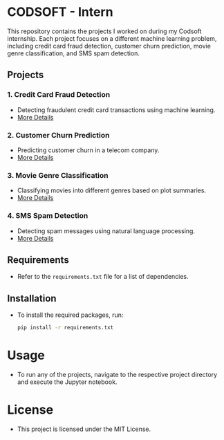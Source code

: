 # CODSOFT - Intern

This repository contains the projects I worked on during my Codsoft internship. Each project focuses on a different machine learning problem, including credit card fraud detection, customer churn prediction, movie genre classification, and SMS spam detection.

## Projects

### 1. Credit Card Fraud Detection
- Detecting fraudulent credit card transactions using machine learning.
- [More Details](Fraud_Detection/README.md)

### 2. Customer Churn Prediction
- Predicting customer churn in a telecom company.
- [More Details](Churn_Prediction/README.md)

### 3. Movie Genre Classification
- Classifying movies into different genres based on plot summaries.
- [More Details](Genre_Classification/README.md)

### 4. SMS Spam Detection
- Detecting spam messages using natural language processing.
- [More Details](Spam_Detection/README.md)

## Requirements
- Refer to the `requirements.txt` file for a list of dependencies.

## Installation
- To install the required packages, run:
    ```bash
    pip install -r requirements.txt
    ```
# Usage
- To run any of the projects, navigate to the respective project directory and execute the Jupyter notebook.

# License
- This project is licensed under the MIT License.
